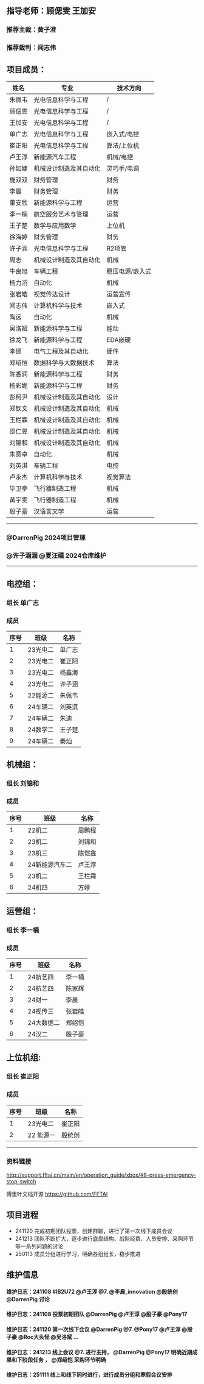  ## 指导老师：顾偲雯  王加安
### 推荐主裁：黄子澄
### 推荐裁判：闻志伟  

 ## 项目成员：
|姓名|专业|技术方向|
|---|---|---|
|朱佩韦|光电信息科学与工程|/|
|顾偲雯|光电信息科学与工程|/|
|王加安|光电信息科学与工程|/|
|单广志|光电信息科学与工程|嵌入式/电控|
|崔正阳|光电信息科学与工程|算法/上位机|
|卢王淳|新能源汽车工程|机械/电控|
|孙如婕|机械设计制造及其自动化|灵巧手/电调|
|施双双|财务管理|财务|
|李晨|财务管理|财务|
|董安欣|新能源科学与工程|运营|
|李一楠|航空服务艺术与管理|运营|
|王子楚|数学与应用数学|上位机|
|徐海婷|财务管理|财务|
|许子涵|光电信息科学与工程|R2项管|
|周志|机械设计制造及其自动化|机械|
|牛良旭|车辆工程|稳压电源/嵌入式|
|杨力滔|自动化|机械|
|张岩皓|视觉传达设计|运营宣传|
|闻志伟|计算机科学与技术|嵌入式|
|陶远|自动化|机械|
|吴洛斌|新能源科学与工程|能动|
|徐龙飞|新能源科学与工程|EDA嵌硬|
|李硕|电气工程及其自动化|硬件|
|郑绍恺|数据科学与大数据技术|算法|
|陈香润|新能源科学与工程|财务|
|杨彩妮|新能源科学与工程|财务|
|彭柯尹|机械设计制造及其自动化|设计|
|郑钦文|机械设计制造及其自动化|机械|
|王栏霖|机械设计制造及其自动化|机械|
|邵仁昱|机械设计制造及其自动化|机械|
|刘锦和|机械设计制造及其自动化|机械|
|朱意卓|自动化|机械|
|刘英淇|车辆工程|电控|
|卢永杰|计算机科学与技术|视觉算法|
|毕卫亭|飞行器制造工程|机械|
|黄宇雯|飞行器制造工程|机械|
|殷子豪|汉语言文学|运营|
---

### @DarrenPig 2024项目管理

### @许子涵涵 @夏汪禧 2024仓库维护
---
## 电控组：
### 组长 单广志 
### 成员
|序号 |班级 | 名称  | 
|---|---|---|
| 1 |23光电二|单广志|
| 2 |23光电二|崔正阳|
| 3 |23光电二|杨鑫海|
| 4 |23光电二|许子涵|
| 5 |22能源二|朱佩韦|
| 6 |24车辆二|刘英淇|
| 7 |24车辆二|朱迪|
| 8 |24数学二|王子楚|
| 9 |24车辆二|秦灿|
## 机械组：
### 组长 刘锦和
### 成员
|序号 |班级 | 名称  | 
|---|---|---|
| 1 |22机二|周鹏程|
| 2 |23机二|刘锦和|
| 3 |23机三|陈恺鑫|
| 4 |24新能源汽车二|卢王淳|
| 5 | 23机二   |王栏霖 |
| 6 | 24机四   |方婷 |
## 运营组：
### 组长 李一楠 
### 成员
|序号 |班级 | 名称  | 
|---|---|---|
| 1 |24航艺四|李一楠|
| 2 |24航艺四|陈家辉|
| 3 |24财一|李晨|
| 4 |24视传三|张岩皓|
| 5 |24大数据二|郑绍恺|
| 6 |24汉二|殷子豪|
## 上位机组:
### 组长 崔正阳
### 成员
|序号 |班级 | 名称  | 
|---|---|---|
| 1 |23光电二|崔正阳|
| 2 |22 能源一|殷统创|
---

<p align="left"> 
<div align="left">
</p>

### 资料链接
http://support.fftai.cn/main/en/operation_guide/xbox/#8-press-emergency-stop-switch

傅里叶文档开源
https://github.com/FFTAI

## 项目进程

- 241120 完成初期团队投票，创建群聊，进行了第一次线下成员会议
- 241213 团队不断扩大，逐步进行底盘结构、战队经费、人员安排、采购环节等一系列问题的讨论
- 250113 成员分组进行学习，明确各组组长，稳步推进
## 维护信息

#### 维护日志：241108 #IB2U72  @卢王淳  @7.  @李晨_innovation  @殷统创  @DarrenPig 讨论
#### 维护日志：241108 投票初期团队 @DarrenPig  @卢王淳  @殷子豪  @Pony17 
#### 维护日志：241120 第一次线下会议 @DarrenPig @7. @Pony17 @卢王淳 @殷子豪 @Roc大头怪  @吴洛斌 ...
#### 维护日志：241213 线上会议 @7. 进行主持， @DarrenPig  @Pony17 明确近期成果和下阶段任务 ， @郑绍恺 采购环节明确
#### 维护日志：251111 线上和线下同时进行，进行成员分组和寒假会议安排